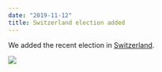 ```yaml
---
date: "2019-11-12"
title: Switzerland election added
---
```


We added the recent election in [Switzerland](http://www.parlgov.org/explore/che/election/2019-10-20/).

![](/images/parliament-germany.jpg)
